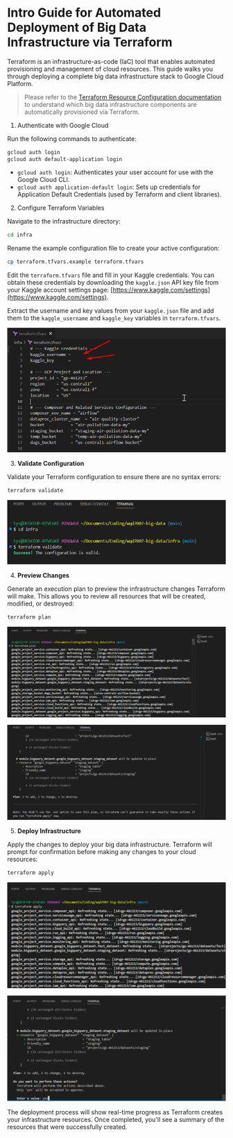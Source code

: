 # Intro Guide for Automated Deployment of Big Data Infrastructure via Terraform

Terraform is an infrastructure-as-code (IaC) tool that enables automated provisioning and management of cloud resources. This guide walks you through deploying a complete big data infrastructure stack to Google Cloud Platform.

> Please refer to the [Terraform Resource Configuration documentation](terraform-gcp-data-lakehouse-infrastructure.md) to understand which big data infrastructure components are automatically provisioned via Terraform.

1. Authenticate with Google Cloud

Run the following commands to authenticate:

```
gcloud auth login
gcloud auth default-application login
```

- `gcloud auth login`: Authenticates your user account for use with the Google Cloud CLI.
- `gcloud auth application-default login`: Sets up credentials for Application Default Credentials (used by Terraform and client libraries).

2. Configure Terraform Variables

Navigate to the infrastructure directory:

```bash
cd infra
```

Rename the example configuration file to create your active configuration:

```bash
cp terraform.tfvars.example terraform.tfvars
```

Edit the `terraform.tfvars` file and fill in your Kaggle credentials. You can obtain these credentials by downloading the `kaggle.json` API key file from your Kaggle account settings page:  [https://www.kaggle.com/settings](https://www.kaggle.com/settings).

Extract the username and key values from your `kaggle.json` file and add them to the `kaggle_username` and `kaggle_key` variables in `terraform.tfvars`.


![](/images/terraform-setup-variable.png)

3. **Validate Configuration**

Validate your Terraform configuration to ensure there are no syntax errors:

```bash
terraform validate
```

![](/images/terraform-validate.png)


4. **Preview Changes**

Generate an execution plan to preview the infrastructure changes Terraform will make. This allows you to review all resources that will be created, modified, or destroyed:

```bash
terraform plan
```

![](/images/terraform-plan1.png)

![](/images/terraform-plan2.png)

5. **Deploy Infrastructure**

Apply the changes to deploy your big data infrastructure. Terraform will prompt for confirmation before making any changes to your cloud resources:

```bash
terraform apply
```

![](/images/terraform-apply1.png)


![](/images/terraform-apply2.png)

The deployment process will show real-time progress as Terraform creates your infrastructure resources. Once completed, you'll see a summary of the resources that were successfully created.

